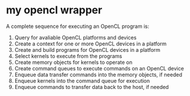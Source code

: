 # my opencl wrapper

A complete sequence for executing an OpenCL program is:

1. Query for avaliable OpenCL platforms and devices
2. Create a context for one or more OpenCL devices in a platform
3. Create and build programs for OpenCL devices in a platform
4. Select kernels to execute from the programs
5. Create memory objects for kernels to operate on
6. Create command queues to execute commands on an OpenCL device
7. Enqueue data transfer commands into the memory objects, if needed
8. Enqueue kernels into the command queue for execution
9. Enqueue commands to transfer data back to the host, if needed